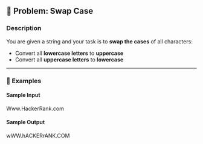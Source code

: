 ## 🔁 Problem: Swap Case

### Description
You are given a string and your task is to **swap the cases** of all characters:
- Convert all **lowercase letters** to **uppercase**
- Convert all **uppercase letters** to **lowercase**

---

### 🧪 Examples

#### Sample Input
Www.HackerRank.com

#### Sample Output
wWW.hACKERrANK.COM